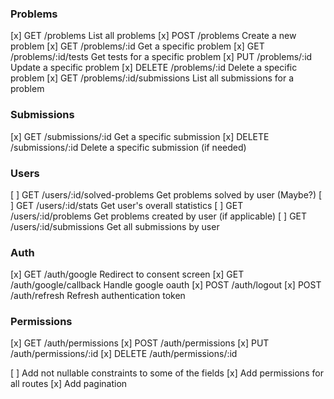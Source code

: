### Problems
[x] GET       /problems                        List all problems
[x] POST      /problems                        Create a new problem
[x] GET       /problems/:id                    Get a specific problem
[x] GET       /problems/:id/tests              Get tests for a specific problem
[x] PUT       /problems/:id                    Update a specific problem
[x] DELETE    /problems/:id                    Delete a specific problem
[x] GET       /problems/:id/submissions        List all submissions for a problem

### Submissions
[x] GET       /submissions/:id                 Get a specific submission
[x] DELETE    /submissions/:id                 Delete a specific submission (if needed)

### Users
[ ] GET       /users/:id/solved-problems       Get problems solved by user (Maybe?)
[ ] GET       /users/:id/stats                 Get user's overall statistics
[ ] GET       /users/:id/problems              Get problems created by user (if applicable)
[ ] GET       /users/:id/submissions           Get all submissions by user

### Auth
[x] GET       /auth/google                     Redirect to consent screen
[x] GET       /auth/google/callback            Handle google oauth
[x] POST      /auth/logout
[x] POST      /auth/refresh                    Refresh authentication token

### Permissions
[x] GET       /auth/permissions
[x] POST      /auth/permissions
[x] PUT       /auth/permissions/:id
[x] DELETE    /auth/permissions/:id

[ ] Add not nullable constraints to some of the fields
[x] Add permissions for all routes
[x] Add pagination